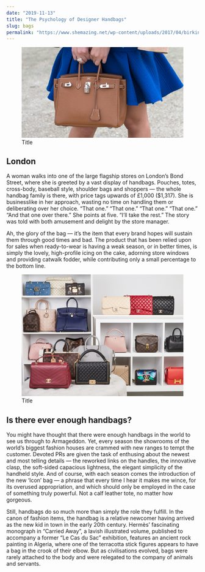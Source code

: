 ```yaml
---
date: "2019-11-13"
title: "The Psychology of Designer Handbags"
slug: bags
permalink: "https://www.shemazing.net/wp-content/uploads/2017/04/birkin-656x389.png"
---
```

 <!-- markdownlint-disable MD033 -->
 <figure class="figure">
    <img src="./images/birkin.jpg" alt="Title"/>
    <figcaption class="figure__caption">Title</figcaption>
</figure>

 ## London
  A woman walks into one of the large flagship stores on London’s Bond Street, where she is greeted by a vast display of handbags. Pouches, totes, cross-body, baseball style, shoulder bags and shoppers — the whole handbag family is there, with price tags upwards of £1,000 ($1,317). She is businesslike in her approach, wasting no time on handling them or deliberating over her choice. “That one.” “That one.” “That one.” “That one.” “And that one over there.” She points at five. “I’ll take the rest.” The story was told with both amusement and delight by the store manager.

Ah, the glory of the bag — it’s the item that every brand hopes will sustain them through good times and bad. The product that has been relied upon for sales when ready-to-wear is having a weak season, or in better times, is simply the lovely, high-profile icing on the cake, adorning store windows and providing catwalk fodder, while contributing only a small percentage to the bottom line.


<figure class="figure">
    <img src="./images/bags.jpg" alt="Title"/>
    <figcaption class="figure__caption">Title</figcaption>
</figure> 

## Is there ever enough handbags?
 
 You might have thought that there were enough handbags in the world to see us through to Armageddon. Yet, every season the showrooms of the world’s biggest fashion houses are crammed with new ranges to tempt the customer. Devoted PRs are given the task of enthusing about the newest and most telling details — the reworked links on the handles, the innovative clasp, the soft-sided capacious lightness, the elegant simplicity of the handheld style. And of course, with each season comes the introduction of the new ‘Icon’ bag — a phrase that every time I hear it makes me wince, for its overused appropriation, and which should only be employed in the case of something truly powerful. Not a calf leather tote, no matter how gorgeous.

Still, handbags do so much more than simply the role they fulfill. In the canon of fashion items, the handbag is a relative newcomer having arrived as the new kid in town in the early 20th century. Hermès’ fascinating monograph in “Carried Away”, a lavish illustrated volume, published to accompany a former “Le Cas du Sac” exhibition, features an ancient rock painting in Algeria, where one of the terracotta stick figures appears to have a bag in the crook of their elbow. But as civilisations evolved, bags were rarely attached to the body and were relegated to the company of animals and servants.